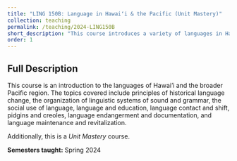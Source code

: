 ```yaml
---
title: "LING 150B: Language in Hawaiʻi & the Pacific (Unit Mastery)"
collection: teaching
permalink: /teaching/2024-LING150B
short_description: "This course introduces a variety of languages in Hawaiʻi and the broader Pacific. This is a *Unit Mastery* course."
order: 1
---
```


## Full Description
This course is an introduction to the languages of Hawai’i and the broader Pacific region.  The topics covered include principles of historical language change, the organization of linguistic systems of sound and grammar, the social use of language, language and education, language contact and shift, pidgins and creoles, language endangerment and documentation, and language maintenance and revitalization. 

Additionally, this is a *Unit Mastery* course. 

**Semesters taught:** Spring 2024

